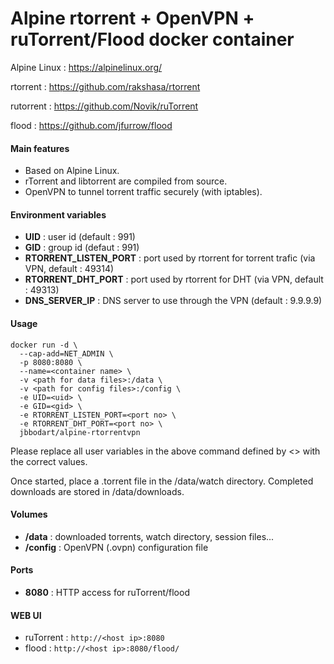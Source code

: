 Alpine rtorrent + OpenVPN + ruTorrent/Flood docker container
============================================================

Alpine Linux : https://alpinelinux.org/

rtorrent : https://github.com/rakshasa/rtorrent

rutorrent : https://github.com/Novik/ruTorrent

flood : https://github.com/jfurrow/flood

#### Main features
- Based on Alpine Linux.
- rTorrent and libtorrent are compiled from source.
- OpenVPN to tunnel torrent traffic securely (with iptables).

#### Environment variables
- **UID** : user id (default : 991)
- **GID** : group id (defaut : 991)
- **RTORRENT_LISTEN_PORT** : port used by rtorrent for torrent trafic (via VPN, default : 49314)
- **RTORRENT_DHT_PORT** : port used by rtorrent for DHT (via VPN, default : 49313)
- **DNS_SERVER_IP** : DNS server to use through the VPN (default : 9.9.9.9)

#### Usage
```
docker run -d \
  --cap-add=NET_ADMIN \
  -p 8080:8080 \
  --name=<container name> \
  -v <path for data files>:/data \
  -v <path for config files>:/config \
  -e UID=<uid> \
  -e GID=<gid> \
  -e RTORRENT_LISTEN_PORT=<port no> \
  -e RTORRENT_DHT_PORT=<port no> \
  jbbodart/alpine-rtorrentvpn
```

Please replace all user variables in the above command defined by <> with the correct values.

Once started, place a .torrent file in the /data/watch directory.
Completed downloads are stored in /data/downloads.

#### Volumes
- **/data** : downloaded torrents, watch directory, session files...
- **/config** : OpenVPN (.ovpn) configuration file

#### Ports
- **8080** : HTTP access for ruTorrent/flood

#### WEB UI
- ruTorrent : `http://<host ip>:8080`
- flood : `http://<host ip>:8080/flood/`
